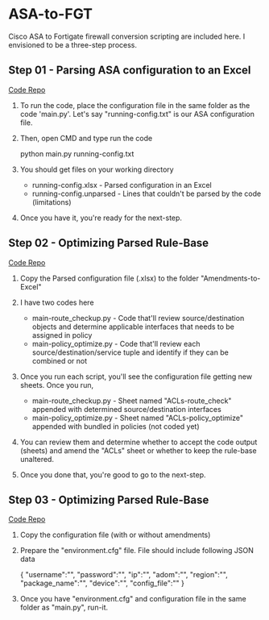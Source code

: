 # ASA-to-FGT

Cisco ASA to Fortigate firewall conversion scripting are included here. I envisioned to be a three-step process.

## Step 01 - Parsing ASA configuration to an Excel
[Code Repo](https://github.com/yohannugera/ASA-to-FGT/tree/master/ASA-to-Excel)

1. To run the code, place the configuration file in the same folder as the code 'main.py'. Let's say "running-config.txt" is our ASA configuration file.

2. Then, open CMD and type run the code

	python main.py running-config.txt
	
3. You should get files on your working directory

	- running-config.xlsx - Parsed configuration in an Excel
	- running-config.unparsed - Lines that couldn't be parsed by the code (limitations)

4. Once you have it, you're ready for the next-step.

## Step 02 - Optimizing Parsed Rule-Base
[Code Repo](https://github.com/yohannugera/ASA-to-FGT/tree/master/Amendments-to-Excel)

1. Copy the Parsed configuration file (.xlsx) to the folder "Amendments-to-Excel"

2. I have two codes here

	- main-route_checkup.py - Code that'll review source/destination objects and determine applicable interfaces that needs to be assigned in policy
	- main-policy_optimize.py - Code that'll review each source/destination/service tuple and identify if they can be combined or not
	
3. Once you run each script, you'll see the configuration file getting new sheets. Once you run,

	- main-route_checkup.py - Sheet named "ACLs-route_check" appended with determined source/destination interfaces
	- main-policy_optimize.py - Sheet named "ACLs-policy_optimize" appended with bundled in policies (not coded yet)
	
4. You can review them and determine whether to accept the code output (sheets) and amend the "ACLs" sheet or whether to keep the rule-base unaltered.

5. Once you done that, you're good to go to the next-step.

## Step 03 - Optimizing Parsed Rule-Base
[Code Repo](https://github.com/yohannugera/ASA-to-FGT/tree/master/Excel-to-FMG)

1. Copy the configuration file (with or without amendments)

2. Prepare the "environment.cfg" file. File should include following JSON data

	{
		"username":"<Administrator User with JSON RW Access>",
		"password":"<Administrator Password>",
		"ip":"<IP of FortiManager>",
		"adom":"<ADOM>",
		"region":"<Folder you wish to have the package>",
		"package_name":"<Package Name>",
		"device":"<Model Device Name>",
		"config_file":"<Configuration Filename>"
	}
	
3. Once you have "environment.cfg" and configuration file in the same folder as "main.py", run-it.
